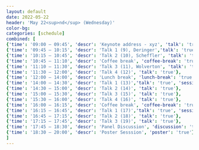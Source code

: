 ```yaml
---
layout: default
date: 2022-05-22
header: 'May 22<sup>nd</sup> (Wednesday)'
color-bg: 
categories: [schedule]
combined: [
{'time': '09:00 – 09:45', 'descr': 'Keynote address - xyz', 'talk': 'true'},
{'time': '09:45 – 10:15', 'descr': 'Talk 1 (9), Deringer','talk': 'true', 'session': 'Session 5 (Title: Materials Space, Chair: Rosen)'},
{'time': '10:15 – 10:45', 'descr': 'Talk 2 (10), Scheffler', 'talk': 'true'},
{'time': '10:45 – 11:10', 'descr': 'Coffee break', 'coffee-break': 'true'},
{'time': '11:10 – 11:30', 'descr': 'Talk 3 (11), Wolverton', 'talk': 'true'},
{'time': '11:30 – 12:00', 'descr': 'Talk 4 (12)', 'talk': 'true'},
{'time': '12:00 – 14:00', 'descr': 'Lunch break', 'lunch-break': 'true'},
{'time': '14:00 – 14:30', 'descr': 'Talk 1 (13)','talk': 'true', 'session': 'Session 6 (Title: TBA, Chair:)'},
{'time': '14:30 – 15:00', 'descr': 'Talk 2 (14)', 'talk': 'true'},
{'time': '15:00 – 15:30', 'descr': 'Talk 3 (15)', 'talk': 'true'},
{'time': '15:30 – 16:00', 'descr': 'Talk 4 (16)', 'talk': 'true'},
{'time': '16:00 – 16:15', 'descr': 'Coffee break', 'coffee-break': 'true'},
{'time': '16:15 – 16:45', 'descr': 'Talk 1 (17)','talk': 'true', 'session': 'Session 7 (Title: TBA, Chair:)'},
{'time': '16:45 – 17:15', 'descr': 'Talk 2 (18)', 'talk': 'true'},
{'time': '17:15 – 17:45', 'descr': 'Talk 3 (19)', 'talk': 'true'},
{'time': '17:45 – 18:30', 'descr': 'Panel Discussion', 'discussion': 'true'},
{'time': '18:30 – 20:00', 'descr': 'Poster Sesssion', 'poster': 'true'},
]
---
```

